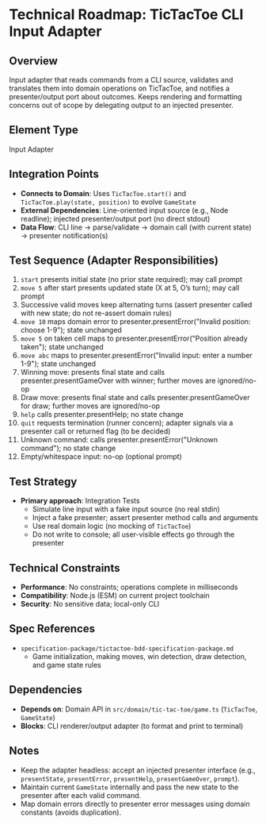 # Technical Roadmap: TicTacToe CLI Input Adapter

## Overview

Input adapter that reads commands from a CLI source, validates and translates them into domain operations on TicTacToe, and notifies a presenter/output port about outcomes. Keeps rendering and formatting concerns out of scope by delegating output to an injected presenter.

## Element Type

Input Adapter

## Integration Points

-   **Connects to Domain**: Uses `TicTacToe.start()` and `TicTacToe.play(state, position)` to evolve `GameState`
-   **External Dependencies**: Line-oriented input source (e.g., Node readline); injected presenter/output port (no direct stdout)
-   **Data Flow**: CLI line → parse/validate → domain call (with current state) → presenter notification(s)

## Test Sequence (Adapter Responsibilities)

1. `start` presents initial state (no prior state required); may call prompt
2. `move 5` after start presents updated state (X at 5, O’s turn); may call prompt
3. Successive valid moves keep alternating turns (assert presenter called with new state; do not re-assert domain rules)
4. `move 10` maps domain error to presenter.presentError("Invalid position: choose 1-9"); state unchanged
5. `move 5` on taken cell maps to presenter.presentError("Position already taken"); state unchanged
6. `move abc` maps to presenter.presentError("Invalid input: enter a number 1-9"); state unchanged
7. Winning move: presents final state and calls presenter.presentGameOver with winner; further moves are ignored/no-op
8. Draw move: presents final state and calls presenter.presentGameOver for draw; further moves are ignored/no-op
9. `help` calls presenter.presentHelp; no state change
10. `quit` requests termination (runner concern); adapter signals via a presenter call or returned flag (to be decided)
11. Unknown command: calls presenter.presentError("Unknown command"); no state change
12. Empty/whitespace input: no-op (optional prompt)

## Test Strategy

-   **Primary approach**: Integration Tests
    -   Simulate line input with a fake input source (no real stdin)
    -   Inject a fake presenter; assert presenter method calls and arguments
    -   Use real domain logic (no mocking of `TicTacToe`)
    -   Do not write to console; all user-visible effects go through the presenter

## Technical Constraints

-   **Performance**: No constraints; operations complete in milliseconds
-   **Compatibility**: Node.js (ESM) on current project toolchain
-   **Security**: No sensitive data; local-only CLI

## Spec References

-   `specification-package/tictactoe-bdd-specification-package.md`
    -   Game initialization, making moves, win detection, draw detection, and game state rules

## Dependencies

-   **Depends on**: Domain API in `src/domain/tic-tac-toe/game.ts` (`TicTacToe`, `GameState`)
-   **Blocks**: CLI renderer/output adapter (to format and print to terminal)

## Notes

-   Keep the adapter headless: accept an injected presenter interface (e.g., `presentState`, `presentError`, `presentHelp`, `presentGameOver`, `prompt`).
-   Maintain current `GameState` internally and pass the new state to the presenter after each valid command.
-   Map domain errors directly to presenter error messages using domain constants (avoids duplication).
